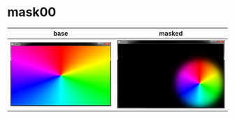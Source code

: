 # mask00

| base | masked |
|-----------|------------|
|![base](./doc/base.png)|![base](./doc/masked.png)|


